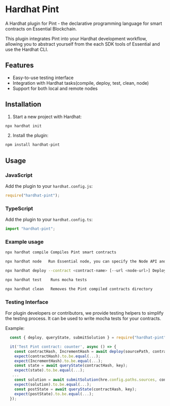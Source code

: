# Hardhat Pint

A Hardhat plugin for Pint - the declarative programming language for smart contracts on Essential Blockchain.

This plugin integrates Pint into your Hardhat development workflow, allowing you to abstract yourself from the each SDK tools of Essential and use the Hardhat CLI.

## Features

- Easy-to-use testing interface
- Integration with Hardhat tasks(compile, deploy, test, clean, node)
- Support for both local and remote nodes


## Installation

1. Start a new project with Hardhat:
```bash
npx hardhat init
```

2. Install the plugin:
```bash
npm install hardhat-pint
```

## Usage
### JavaScript
Add the plugin to your `hardhat.config.js`:

```javascript
require("hardhat-pint");
```
### TypeScript
Add the plugin to your `hardhat.config.ts`:

```typescript
import "hardhat-pint";
```


### Example usage
```bash
npx hardhat compile Compiles Pint smart contracts

npx hardhat node   Run Essential node, you can specify the Node API and Builder API bind addresses

npx hardhat deploy --contract <contract-name> [--url <node-url>] Deploy compiled Pint contracts to the specified node(default: http://localhost:3554)

npx hardhat test    Runs mocha tests

npx hardhat clean   Removes the Pint compiled contracts directory
```

### Testing Interface
For plugin developers or contributors, we provide testing helpers to simplify the testing process. It can be used to write mocha tests for your contracts.

Example:
```javascript
  const { deploy, queryState, submitSolution } = require("hardhat-pint");

  it('Test Pint contract: counter', async () => {
    const contractHash, IncrementHash = await deploy(sourcePath, contractName);
    expect(contractHash).to.be.equal(...);
    expect(IncrementHash).to.be.equal(...);
    const state = await queryState(contractHash, key);
    expect(state).to.be.equal(...);
   ...
    const solution = await submitSolution(hre.config.paths.sources, contractHash, IncrementHash, [], mutations);
    expect(solution).to.be.equal(...);
    const postState = await queryState(contractHash, key);
    expect(postState).to.be.equal(...);
  });
```


